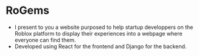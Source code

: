 # RoGems

- I present to you a website purposed to help startup developpers on the Roblox platform to display their experiences into a webpage where everyone can find them.
- Developed using React for the frontend and Django for the backend.
